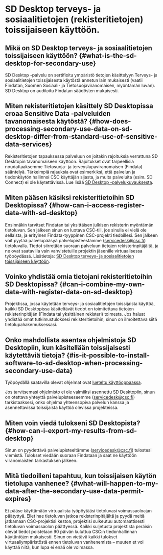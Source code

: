 # SD Desktop terveys- ja sosiaalitietojen (rekisteritietojen) toissijaiseen käyttöön. 

## Mikä on SD Desktop terveys- ja sosiaalitietojen toissijaiseen käyttöön? {#what-is-the-sd-desktop-for-secondary-use}

SD Desktop -palvelu on sertifioitu ympäristö tietojen käsittelyyn Terveys- ja sosiaalitietojen toissijaisesta käytöstä annetun lain mukaisesti (vaatii Findatan, Suomen Sosiaali- ja Tietosuojaviranomaisen, myöntämän luvan). SD Desktop on auditoitu Findatan säädösten mukaisesti.

## Miten rekisteritietojen käsittely SD Desktopissa eroaa Sensitive Data -palveluiden tavanomaisesta käytöstä? {#how-does-processing-secondary-use-data-on-sd-desktop-differ-from-standard-use-of-sensitive-data-services}

Rekisteritietojen tapauksessa palveluun on joitakin rajoituksia verrattuna SD Desktopin tavanomaiseen käyttöön. Rajoitukset ovat tarpeellisia noudattaaksemme Tietosuoja- ja terveyslupaviranomaisen (Findata) sääntelyä. Tärkeimpiä rajauksia ovat esimerkiksi, että palvelun ja tiedonkäytön hallinnoi CSC käyttäjän sijasta, ja muita palveluita (esim. SD Connect) ei ole käytettävissä. Lue lisää [SD Desktop -palvelukuvauksesta](https://research.csc.fi/-/sd-desktop).

## Miten pääsen käsiksi rekisteritietoihin SD Desktopissa? {#how-can-i-access-register-data-with-sd-desktop}

Ensinnäkin tarvitset Findatan tai yksittäisen julkisen rekisterin myöntämän tietoluvan. Sen jälkeen sinun on luotava CSC-tili, jos sinulla ei vielä ole sellaista, ja erityinen Findata-tyyppinen CSC-projekti tiedoillesi. Sen jälkeen voit pyytää palvelupääsyä palvelupisteestämme (servicedesk@csc.fi) tietoluvalla. Tiedot siirretään suoraan palveluun tietojen rekisterinpitäjältä, ja ne ovat saatavilla vain vahvistetuille projektin jäsenille virtuaalisessa työpöydässä. Lisätietoja: [SD Desktop terveys- ja sosiaalitietojen toissijaiseen käyttöön](../../data/sensitive-data/secondarydata-access.md).

## Voinko yhdistää omia tietojani rekisteritietoihin SD Desktopissa? {#can-i-combine-my-own-data-with-register-data-on-sd-desktop}

Projektissa, jossa käytetään terveys- ja sosiaalitietojen toissijaista käyttöä, kaikki SD Desktopissa käsiteltävät tiedot on toimitettava tietojen rekisterinpitäjän (Findata tai yksittäinen rekisteri) toimesta. Jos haluat yhdistää omat tutkimustuloksesi rekisteritietoihin, sinun on ilmoitettava siitä tietolupahakemuksessasi. 

## Onko mahdollista asentaa ohjelmistoja SD Desktopiin, kun käsitellään toissijaisesti käytettäviä tietoja? {#is-it-possible-to-install-software-to-sd-desktop-when-processing-secondary-use-data}

Työpöydällä saatavilla olevat ohjelmat ovat [lueteltu käyttöoppaassa](../../data/sensitive-data/sd-desktop-secondary-working.md#default-software-available-in-sd-desktop).

Jos tarvitsemasi ohjelmisto ei ole valmiiksi asennettu SD Desktopiin, sinun on otettava yhteyttä palvelupisteeseemme (servicedesk@csc.fi) tarkistaaksesi, onko ohjelma yhteensopiva palvelun kanssa ja asennettavissa toissijaista käyttöä olevissa projekteissa.

## Miten voin viedä tulokseni SD Desktopista? {#how-can-i-export-my-results-from-sd-desktop}

Sinun on pyydettävä palvelupisteeltämme (servicedesk@csc.fi) tulostesi viemistä. Tulokset viedään suoraan Findataan ja saat ne käyttöön viranomaisten tarkastuksen jälkeen.

## Mitä tiedoilleni tapahtuu, kun toissijaisen käytön tietolupa vanhenee? {#what-will-happen-to-my-data-after-the-secondary-use-data-permit-expires}

Et pääse käyttämään virtuaalista työpöytääsi tietoluvasi voimassaoloajan päätyttyä. Ellet hae tietoluvan jatkoa rekisterinpitäjältä ja pyydä meitä jatkamaan CSC-projektisi kestoa, projektisi sulkeutuu automaattisesti tietoluvan voimassaolon päättyessä. Kaikki suljetusta projektista peräisin olevat tiedot poistetaan 90 päivän kuluttua CSC:n tiedonhallinnan käytäntöjen mukaisesti. Sinun on vietävä kaikki tulokset virtuaaliympäristöstä ennen tietoluvan vanhenemista – muuten et voi käyttää niitä, kun lupa ei enää ole voimassa.